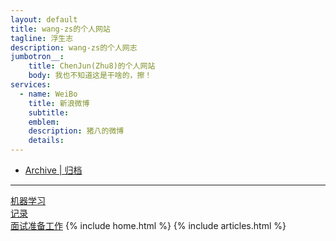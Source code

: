```yaml
---
layout: default
title: wang-zs的个人网站
tagline: 浮生志
description: wang-zs的个人网志
jumbotron__:
    title: ChenJun(Zhu8)的个人网站
    body: 我也不知道这是干啥的，擦！
services: 
  - name: WeiBo
    title: 新浪微博
    subtitle: 
    emblem: 
    description: 猪八的微博
    details: 
---
```

<!-- Nav tabs -->
<ul class="nav nav-pills nav-justifiedx">
    <li class=""><a href="/wang-zs-space/archive.html">Archive | 归档</a></li>
</ul>
<hr>
<a href="/ml/index.html">机器学习</a>
<br>
<a href="/record/index.html">记录</a>
<br>
<a href="/resume/index.html">面试准备工作</a>
{% include home.html %}
{% include articles.html %}
